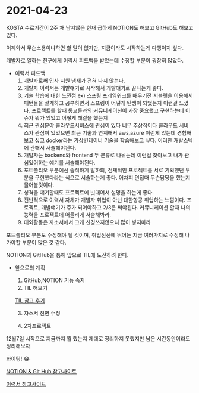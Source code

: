 # 2021-04-23

KOSTA 수료기간이 2주 채 남지않은 현재 급하게 NOTION도 해보고 GitHub도 해보고 있다.

이제와서 무슨소용이냐하면 할 말이 없지만, 지금이라도 시작하는게 다행이지 싶다.

개발자로 일하는 친구에게 이력서 피드백을 받았는데 수정할 부분이 굉장히 많았다.

- 이력서 피드백
    1. 개발자로써 입사 지원 냄새가 전혀 나지 않는다.
    2. 개발자 이력서는 개발얘기로 시작해서 개발얘기로 끝나는게 좋다.
    3. 기술 학습에 대한 느낀점
    ex) 스프링 프레임워크를 배우기전 서블릿을 이용해서 패턴들을 설계하고 공부하면서 스프링이 어떻게 탄생이 되었는지 이런걸 느꼈다. 프로젝트를 할때 동교들과의 커뮤니케이션이 가장 중요했고 구현하는데 이슈가 뭐가 있었고 어떻게 해결을 했는지
    4.  최근 관심분야
    클라우드서비스에 관심이 있다 너무 추상적이다
    클라우드 서비스가 관심이 있었으면 최근 기술과 연계해서 aws,azure 이런게 있는데 경험해보고 싶고 docker라는 가상컨테이너 기술을 학습해보고 싶다. 이러한 개발스텍에 관해서 서술해야된다.
    5. 개발자는 backend와 frontend 두 분류로 나뉘는데 이런걸 찾아보고 내가 관심있어하는 얘기를 서술해야된다.
    6. 포트폴리오 부분에선 솔직하게 말하되, 전체적인 프로젝트를 서로 기획했던 부분을 구현했다라는 식으로 서술하는게 좋다. 어차피 면접때 무슨담당을 했는지 물어볼것이다.
    7. 성격을 얘기할때도 프로젝트에 빗대어서 설명을 하는게 좋다.
    8. 전반적으로 이력서 자체가 개발자 취업이 아닌 대한항공 취업하는 느낌이다. 프로젝트, 개발얘기가 주가 되어야하고 2/3은 써야된다. 커뮤니케이션 할때 나의 능력을 프로젝트에 어울리게 서술해봐라.
    9. 대외활동은 자소서에서 크게 신경쓰지않으니 많이 넣지마라

포트폴리오 부분도 수정해야 될 것이며, 취업전선에 뛰어든 지금 여러가지로 수정해 나가야할 부분이 많은 것 같다.

NOTION과 GitHub을 통해 앞으로 TIL에 도전하려 한다.

- 앞으로의 계획
    1. GitHub,NOTION 기능 숙지
    2. TIL 해보기 

    [TIL 참고 후기](https://junwoo45.github.io/2019-09-10-til_%ED%9B%84%EA%B8%B0/)

     3. 자소서 전면 수정

     4. 2차프로젝트

12월7일 시작으로 지금까지 뭘 했는지 제대로 정리하지 못했지만 남은 시간동안이라도 정리해보자

화이팅! 😂

[NOTION & Git Hub 참고사이트](https://www.notion.so/NOTION-Git-Hub-26fd870c05824bf1804ce404028f3f6f)

[이력서 참고사이트](https://www.notion.so/d05b006b352347dfb86efe6d1fdf11d1)

